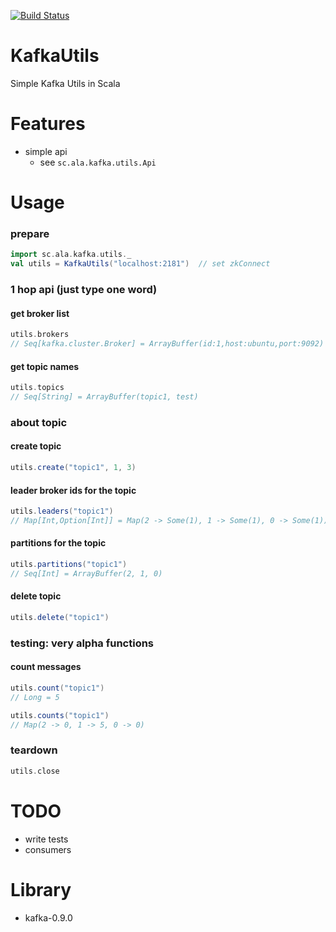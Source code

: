 [![Build Status](https://travis-ci.org/maiha/kafka-utils.svg?branch=master)](https://travis-ci.org/maiha/kafka-utils)

# KafkaUtils

Simple Kafka Utils in Scala

Features
========

- simple api
  - see `sc.ala.kafka.utils.Api`

Usage
=====

### prepare

```scala
import sc.ala.kafka.utils._
val utils = KafkaUtils("localhost:2181")  // set zkConnect
```

### 1 hop api (just type one word)

#### get broker list

```scala
utils.brokers
// Seq[kafka.cluster.Broker] = ArrayBuffer(id:1,host:ubuntu,port:9092)
```

#### get topic names

```scala
utils.topics
// Seq[String] = ArrayBuffer(topic1, test)
```

### about topic

#### create topic

```scala
utils.create("topic1", 1, 3)
```

#### leader broker ids for the topic

```scala
utils.leaders("topic1")
// Map[Int,Option[Int]] = Map(2 -> Some(1), 1 -> Some(1), 0 -> Some(1))
```

#### partitions for the topic

```scala
utils.partitions("topic1")
// Seq[Int] = ArrayBuffer(2, 1, 0)
```

#### delete topic

```scala
utils.delete("topic1")
```

### testing: very alpha functions

#### count messages

```scala
utils.count("topic1")
// Long = 5

utils.counts("topic1")
// Map(2 -> 0, 1 -> 5, 0 -> 0)
```

### teardown

```scala
utils.close
```

TODO
====

- write tests
- consumers

Library
=======

- kafka-0.9.0
